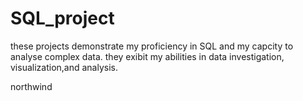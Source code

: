 # SQL_project
these projects demonstrate my proficiency in SQL and my capcity to analyse complex data. they exibit my abilities in data investigation, visualization,and analysis.

 northwind
